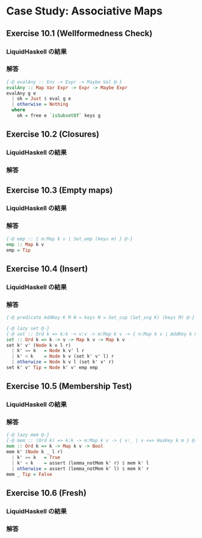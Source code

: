 # Case Study: Associative Maps

## Exercise 10.1 (Wellformedness Check)

### LiquidHaskell の結果

### 解答

```haskell
{-@ evalAny :: Env -> Expr -> Maybe Val @-}
evalAny :: Map Var Expr -> Expr -> Maybe Expr
evalAny g e
  | ok = Just $ eval g e
  | otherwise = Nothing
  where
    ok = free e `isSubsetOf` keys g
```

## Exercise 10.2 (Closures)

### LiquidHaskell の結果

### 解答

## Exercise 10.3 (Empty maps)

### LiquidHaskell の結果

### 解答

```haskell
{-@ emp :: { m:Map k v | Set_emp (keys m) } @-}
emp :: Map k v
emp = Tip
```

## Exercise 10.4 (Insert)

### LiquidHaskell の結果

### 解答

```haskell
{-@ predicate AddKey K M N = keys N = Set_cup (Set_sng K) (keys M) @-}

{-@ lazy set @-}
{-@ set :: Ord k => k:k -> v:v -> m:Map k v -> { n:Map k v | AddKey k m n } @-}
set :: Ord k => k -> v -> Map k v -> Map k v
set k' v' (Node k v l r)
  | k' == k   = Node k v' l r
  | k' < k    = Node k v (set k' v' l) r
  | otherwise = Node k v l (set k' v' r)
set k' v' Tip = Node k' v' emp emp
```

## Exercise 10.5 (Membership Test)

### LiquidHaskell の結果

### 解答

```haskell
{-@ lazy mem @-}
{-@ mem :: (Ord k) => k:k -> m:Map k v -> { v:_ | v <=> HasKey k m } @-}
mem :: Ord k => k -> Map k v -> Bool
mem k' (Node k _ l r)
  | k' == k   = True
  | k' < k    = assert (lemma_notMem k' r) $ mem k' l
  | otherwise = assert (lemma_notMem k' l) $ mem k' r
mem _ Tip = False
```


## Exercise 10.6 (Fresh)

### LiquidHaskell の結果

### 解答



